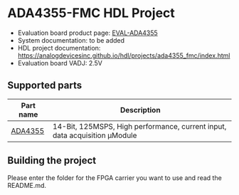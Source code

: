 # ADA4355-FMC HDL Project

- Evaluation board product page: [EVAL-ADA4355](https://www.analog.com/eval-ada4355.html)
- System documentation: to be added
- HDL project documentation: https://analogdevicesinc.github.io/hdl/projects/ada4355_fmc/index.html
- Evaluation board VADJ: 2.5V

## Supported parts

| Part name                                      | Description                                                  |
|------------------------------------------------|--------------------------------------------------------------|
| [ADA4355](https://www.analog.com/ada4355) | 14-Bit, 125MSPS, High performance, current input, data acquisition μModule |

## Building the project

Please enter the folder for the FPGA carrier you want to use and read the README.md.
